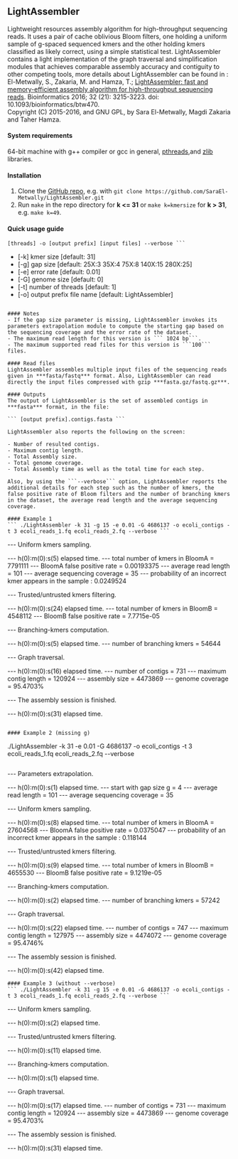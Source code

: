 ## LightAssembler
Lightweight resources assembly algorithm for high-throughput sequencing reads. It uses a pair of cache oblivious Bloom filters, one holding a uniform sample of g-spaced sequenced kmers and the other holding kmers classified as likely correct, using a simple statistical test. LightAssembler contains a light implementation of the graph traversal and simplification modules that achieves comparable assembly accuracy and contiguity to other competing tools, more details about LightAssembler can be found in :<br />
El-Metwally, S., Zakaria, M. and Hamza, T.; [LightAssembler: fast and memory-efficient assembly algorithm for high-throughput sequencing reads](https://academic.oup.com/bioinformatics/article-lookup/doi/10.1093/bioinformatics/btw470). Bioinformatics 2016; 32 (21): 3215-3223. doi: 10.1093/bioinformatics/btw470. <br />
Copyright (C) 2015-2016, and GNU GPL, by Sara El-Metwally, Magdi Zakaria and Taher Hamza.
#### System requirements 
64-bit machine with g++ compiler or gcc in general, [pthreads](http://en.wikipedia.org/wiki/POSIX_Threads),and [zlib](http://en.wikipedia.org/wiki/Zlib) libraries.

#### Installation 
1. Clone the [GitHub repo](https://github.com/SaraEl-Metwally/LightAssembler), e.g. with `git clone https://github.com/SaraEl-Metwally/LightAssembler.git`
2. Run `make` in the repo directory for **k <= 31**  or `make k=kmersize` for **k > 31**, e.g. `make k=49`. 

#### Quick usage guide
``` ./LightAssembler -k [kmer size] -g [gap size] -e [error rate] -G [genome size] -t
[threads] -o [output prefix] [input files] --verbose ``` 

``` 
* [-k] kmer size                [default: 31]
* [-g] gap size                 [default: 25X:3 35X:4 75X:8 140X:15 280X:25]
* [-e] error rate               [default: 0.01]
* [-G] genome size              [default: 0]
* [-t] number of threads        [default: 1]
* [-o] output prefix file name  [default: LightAssembler]
``` 

#### Notes
- If the gap size parameter is missing, LightAssembler invokes its parameters extrapolation module to compute the starting gap based on the sequencing coverage and the error rate of the dataset.
- The maximum read length for this version is ``` 1024 bp```.
- The maximum supported read files for this version is ```100``` files.

#### Read files 
LightAssembler assembles multiple input files of the sequencing reads given in ***fasta/fastq*** format. Also, LightAssembler can read directly the input files compressed with gzip ***fasta.gz/fastq.gz***.

#### Outputs
The output of LightAssembler is the set of assembled contigs in ***fasta*** format, in the file:

``` [output prefix].contigs.fasta ``` 

LightAssembler also reports the following on the screen:

- Number of resulted contigs.
- Maximum contig length.
- Total Assembly size.
- Total genome coverage.
- Total Assembly time as well as the total time for each step.

Also, by using the ```--verbose``` option, LightAssembler reports the additional details for each step such as the number of kmers, the false positive rate of Bloom filters and the number of branching kmers in the dataset, the average read length and the average sequencing coverage.

#### Example 1
``` ./LightAssembler -k 31 -g 15 -e 0.01 -G 4686137 -o ecoli_contigs -t 3 ecoli_reads_1.fq ecoli_reads_2.fq --verbose ```

```
--- Uniform kmers sampling. 

--- h(0):m(0):s(5) elapsed time.
--- total number of kmers in BloomA = 7791111
--- BloomA false positive rate = 0.00193375
--- average read length = 101
--- average sequencing coverage = 35
--- probability of an incorrect kmer appears in the sample : 0.0249524

--- Trusted/untrusted kmers filtering. 

--- h(0):m(0):s(24) elapsed time.
--- total number of kmers in BloomB = 4548112
--- BloomB false positive rate = 7.7715e-05

--- Branching-kmers computation. 

--- h(0):m(0):s(5) elapsed time.
--- number of branching kmers = 54644

--- Graph traversal. 

--- h(0):m(0):s(16) elapsed time.
--- number of contigs     = 731
--- maximum contig length = 120924
--- assembly size         = 4473869
--- genome coverage       = 95.4703%

--- The assembly session is finished. 

--- h(0):m(0):s(31) elapsed time. 
```

#### Example 2 (missing g)
```
./LightAssembler -k 31 -e 0.01 -G 4686137 -o ecoli_contigs -t 3 ecoli_reads_1.fq ecoli_reads_2.fq --verbose 
```
```
--- Parameters extrapolation. 

--- h(0):m(0):s(1) elapsed time.
--- start with gap size g = 4
--- average read length = 101
--- average sequencing coverage = 35

--- Uniform kmers sampling. 

--- h(0):m(0):s(8) elapsed time.
--- total number of kmers in BloomA = 27604568
--- BloomA false positive rate = 0.0375047
--- probability of an incorrect kmer appears in the sample : 0.118144

--- Trusted/untrusted kmers filtering. 

--- h(0):m(0):s(9) elapsed time.
--- total number of kmers in BloomB = 4655530
--- BloomB false positive rate = 9.1219e-05

--- Branching-kmers computation. 

--- h(0):m(0):s(2) elapsed time.
--- number of branching kmers = 57242

--- Graph traversal. 

--- h(0):m(0):s(22) elapsed time.
--- number of contigs     = 747
--- maximum contig length = 127975
--- assembly size         = 4474072
--- genome coverage       = 95.4746%

--- The assembly session is finished. 

--- h(0):m(0):s(42) elapsed time.

```
#### Example 3 (without --verbose)
``` ./LightAssembler -k 31 -g 15 -e 0.01 -G 4686137 -o ecoli_contigs -t 3 ecoli_reads_1.fq ecoli_reads_2.fq --verbose ```

```
--- Uniform kmers sampling. 

--- h(0):m(0):s(2) elapsed time.

--- Trusted/untrusted kmers filtering. 

--- h(0):m(0):s(11) elapsed time.

--- Branching-kmers computation. 

--- h(0):m(0):s(1) elapsed time.

--- Graph traversal. 

--- h(0):m(0):s(17) elapsed time.
--- number of contigs     = 731
--- maximum contig length = 120924
--- assembly size         = 4473869
--- genome coverage       = 95.4703%

--- The assembly session is finished. 

--- h(0):m(0):s(31) elapsed time.

```
